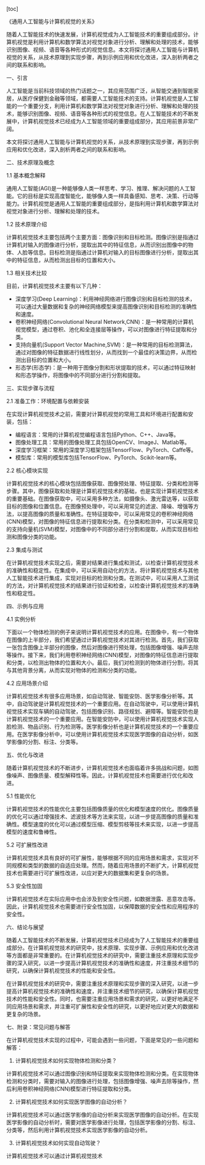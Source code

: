
[toc]                    
                
                
《通用人工智能与计算机视觉的关系》

随着人工智能技术的快速发展，计算机视觉成为人工智能技术的重要组成部分。计算机视觉是利用计算机和数学算法对视觉对象进行分析、理解和处理的技术，能够识别图像、视频、语音等各种形式的视觉信息。本文将探讨通用人工智能与计算机视觉的关系，从技术原理到实现步骤，再到示例应用和优化改进，深入剖析两者之间的联系和影响。

一、引言

人工智能是当前科技领域的热门话题之一，其应用范围广泛，从智能交通到智能家居，从医疗保健到金融等领域，都需要人工智能技术的支持。计算机视觉是人工智能的一个重要分支，利用计算机和数学算法对视觉对象进行分析、理解和处理的技术，能够识别图像、视频、语音等各种形式的视觉信息。在人工智能技术的不断发展中，计算机视觉技术已经成为人工智能领域的重要组成部分，其应用前景非常广阔。

本文将探讨通用人工智能与计算机视觉的关系，从技术原理到实现步骤，再到示例应用和优化改进，深入剖析两者之间的联系和影响。

二、技术原理及概念

1.1 基本概念解释

通用人工智能(AGI)是一种能够像人类一样思考、学习、推理、解决问题的人工智能。它的目标是实现高度智能化，能够像人类一样具备感知、思考、决策、行动等能力。计算机视觉是通用人工智能的重要组成部分，是指利用计算机和数学算法对视觉对象进行分析、理解和处理的技术。

1.2 技术原理介绍

计算机视觉技术主要包括两个主要方面：图像识别和目标检测。图像识别是指通过计算机对输入的图像进行分析，提取出其中的特征信息，从而识别出图像中的物体、人脸等信息。目标检测是指通过计算机对输入的目标图像进行分析，提取出其中的特征信息，从而检测出目标的位置和大小。

1.3 相关技术比较

目前，计算机视觉技术主要有以下几种：

- 深度学习(Deep Learning)：利用神经网络进行图像识别和目标检测的技术，可以通过大量数据和复杂的神经网络模型来提高图像识别和目标检测的准确性和速度。
- 卷积神经网络(Convolutional Neural Network,CNN)：是一种常用的计算机视觉模型，通过卷积、池化和全连接层等操作，可以对图像进行特征提取和分类。
- 支持向量机(Support Vector Machine,SVM)：是一种常用的目标检测算法，通过对图像的特征数据进行线性划分，从而找到一个最佳的决策边界，从而检测出目标的位置和大小。
- 形态学(形态学)：是一种用于图像分割和形状提取的技术，可以通过特征映射和形态学操作，将图像中的不同部分进行分割和提取。

三、实现步骤与流程

2.1 准备工作：环境配置与依赖安装

在实现计算机视觉技术之前，需要对计算机视觉的常用工具和环境进行配置和安装，包括：

- 编程语言：常用的计算机视觉编程语言包括Python、C++、Java等。
- 图像处理工具：常用的图像处理工具包括OpenCV、ImageJ、Matlab等。
- 深度学习框架：常用的深度学习框架包括TensorFlow、PyTorch、Caffe等。
- 模型库：常用的模型库包括TensorFlow、PyTorch、Scikit-learn等。

2.2 核心模块实现

计算机视觉技术的核心模块包括图像获取、图像预处理、特征提取、分类和检测等步骤。其中，图像获取和处理是计算机视觉技术的基础，也是实现计算机视觉技术的重要基础。在图像获取中，可以采用多种方法，如摄像头、激光雷达等，以获取目标的图像和位置信息。在图像预处理中，可以采用常见的滤波、降噪、增强等方法，以提高图像的质量和准确性。在特征提取中，可以采用常见的卷积神经网络(CNN)模型，对图像的特征信息进行提取和分类。在分类和检测中，可以采用常见的支持向量机(SVM)模型，对图像中的不同部分进行分割和提取，从而实现目标检测和图像分类的功能。

2.3 集成与测试

在计算机视觉技术实现之后，需要对结果进行集成和测试，以检查计算机视觉技术的准确性和稳定性。在集成中，可以采用自动化的方法，将计算机视觉技术与其他人工智能技术进行集成，实现对目标的检测和分类。在测试中，可以采用人工测试的方法，对计算机视觉技术的结果进行验证和检查，以检查计算机视觉技术的准确性和稳定性。

四、示例与应用

4.1 实例分析

下面以一个物体检测的例子来说明计算机视觉技术的应用。在图像中，有一个物体在图像的上半部分，我们希望通过计算机视觉技术对其进行检测。首先，我们获取一张包含图像上半部分的图像，然后对图像进行预处理，包括图像增强、噪声去除等操作。接下来，我们利用卷积神经网络(CNN)模型，对图像的特征信息进行提取和分类，以检测出物体的位置和大小。最后，我们对检测到的物体进行分割，将其与其他背景分离，从而实现对物体的检测和分类的功能。

4.2 应用场景介绍

计算机视觉技术有很多应用场景，如自动驾驶、智能安防、医学影像分析等。其中，自动驾驶是计算机视觉技术的一个重要应用。在自动驾驶中，可以使用计算机视觉技术实现车辆的自动驾驶，包括图像识别、路径规划、避障等。智能安防也是计算机视觉技术的一个重要应用。在智能安防中，可以使用计算机视觉技术实现人脸检测、物品识别、行为检测等。医学影像分析也是计算机视觉技术的一个重要应用。在医学影像分析中，可以使用计算机视觉技术实现医学图像的自动分析，如医学影像的分割、标注、分类等。

五、优化与改进

随着计算机视觉技术的不断进步，计算机视觉技术也面临着许多挑战和问题，如图像噪声、图像质量、模型解释性等。因此，计算机视觉技术也需要进行优化和改进。

5.1 性能优化

计算机视觉技术的性能优化主要包括图像质量的优化和模型速度的优化。图像质量的优化可以通过增强技术、滤波技术等方法来实现，以进一步提高图像的质量和准确性。模型速度的优化可以通过模型压缩、模型剪枝等技术来实现，以进一步提高模型的速度和鲁棒性。

5.2 可扩展性改进

计算机视觉技术具有良好的可扩展性，能够根据不同的应用场景和需求，实现对不同规模和类型的数据的自适应处理。然而，随着应用场景的不断扩大，计算机视觉技术也需要进行可扩展性改进，以应对更大的数据集和更复杂的场景。

5.3 安全性加固

计算机视觉技术在实际应用中也会涉及到安全性问题，如数据泄露、恶意攻击等。因此，计算机视觉技术也需要进行安全性加固，以保障数据的安全性和应用程序的安全性。

六、结论与展望

随着人工智能技术的不断发展，计算机视觉技术已经成为了人工智能技术的重要组成部分。在计算机视觉技术的研究中，技术原理、实现步骤、示例应用和优化改进等方面都是非常重要的。在计算机视觉技术的研究中，需要注重技术原理和实现步骤的深入研究，以进一步提高计算机视觉技术的准确性和速度，并注重技术细节的研究，以确保计算机视觉技术的性能和安全性。

在计算机视觉技术的研究中，需要注重技术原理和实现步骤的深入研究，以进一步提高计算机视觉技术的准确性和速度，并注重技术细节的研究，以确保计算机视觉技术的性能和安全性。同时，也需要注重应用场景和需求的研究，以更好地满足不同应用场景和需求，并注重可扩展性和安全性的研究，以更好地应对更大的数据和更复杂的场景。

七、附录：常见问题与解答

在计算机视觉技术实现的过程中，可能会遇到一些问题，下面是常见的一些问题和解答：

1. 计算机视觉技术如何实现物体检测和分类？

计算机视觉技术可以通过图像识别和特征提取来实现物体检测和分类。在实现物体检测和分类时，需要对输入的图像进行处理，包括图像增强、噪声去除等操作，然后利用卷积神经网络(CNN)模型进行特征提取和分类。

2. 计算机视觉技术如何实现医学图像的自动分析？

计算机视觉技术可以通过医学影像的自动分析来实现医学图像的自动分析。在实现医学影像的自动分析时，需要对医学影像进行处理，包括医学影像的分割、标注、分类等，然后利用计算机视觉技术实现医学影像的自动分析。

3. 计算机视觉技术如何实现自动驾驶？

计算机视觉技术可以通过计算机视觉技术

